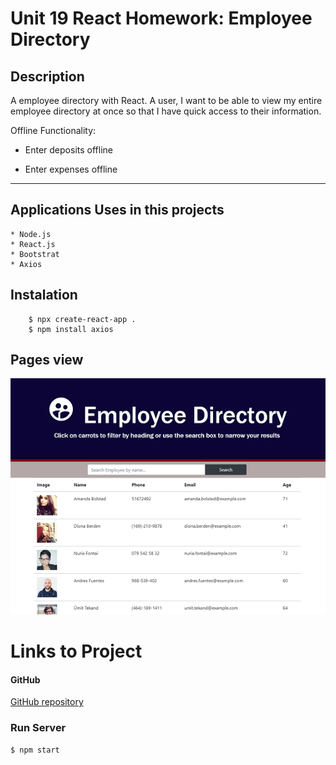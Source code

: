 # Unit 19 React Homework: Employee Directory

## Description

A employee directory with React. A user, I want to be able to view my entire employee directory at once so that I have quick access to their information.

Offline Functionality:

  * Enter deposits offline

  * Enter expenses offline
____

##  Applications Uses in this projects
    * Node.js
    * React.js
    * Bootstrat
    * Axios

## Instalation 

        $ npx create-react-app .
        $ npm install axios
       
## Pages  view
![index page](./public/page_view.png)

# Links to Project

#### GitHub
 [GitHub repository](https://github.com/RumaRDas/react_employee_directory.git.)

### Run Server

```bash
$ npm start
```

